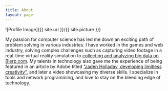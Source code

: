 ```yaml
---
title: About
layout: page
---
```


![Profile Image]({{ site.url }}/{{ site.picture }})

My passion for computer science has led me down an exciting path of problem solving in various industries. I have worked in the games and web industry, solving complex challenges such as capturing video footage in a real-time virtual reality simulation to [collecting and analyzing big data on Blerp.com](../blerp). My talents in technology also gave me the experience of being featured in an article by Adobe titled ["Jaden Holladay, developing limitless creativity"](../adobe), and later a video showcasing my diverse skills. I specialize in tools and network programming, and love to stay on the bleeding edge of technology.
